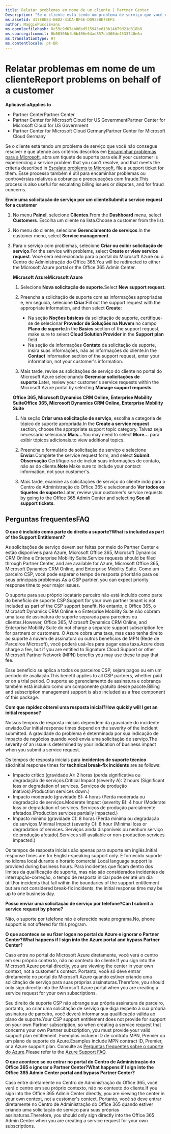 ```yaml
---
title: Relatar problemas em nome de um cliente | Partner Center
Description: "Se o cliente está tendo um problema de serviço que você não consegue resolver e que atende aos critérios descritos em Encaminhar problemas para a Microsoft, abra um tíquete de suporte para ele."
ms.assetid: 417E8EE3-EBD2-41DA-BF6E-DD935BE78EF5
author: MaggiePucciEvans
ms.openlocfilehash: 8c59c9d67ab06bd515945e613b14b79d21d318b8
ms.sourcegitcommit: 0b00306bfb0b406e64ad857cb360de4533740e6a
ms.translationtype: HT
ms.contentlocale: pt-BR
---
```

# <a name="report-problems-on-behalf-of-a-customer"></a><span data-ttu-id="1df7a-103">Relatar problemas em nome de um cliente</span><span class="sxs-lookup"><span data-stu-id="1df7a-103">Report problems on behalf of a customer</span></span>

**<span data-ttu-id="1df7a-104">Aplicável a</span><span class="sxs-lookup"><span data-stu-id="1df7a-104">Applies to</span></span>**

-  <span data-ttu-id="1df7a-105">Partner Center</span><span class="sxs-lookup"><span data-stu-id="1df7a-105">Partner Center</span></span>
-  <span data-ttu-id="1df7a-106">Partner Center for Microsoft Cloud for US Government</span><span class="sxs-lookup"><span data-stu-id="1df7a-106">Partner Center for Microsoft Cloud for US Government</span></span>
-  <span data-ttu-id="1df7a-107">Partner Center for Microsoft Cloud Germany</span><span class="sxs-lookup"><span data-stu-id="1df7a-107">Partner Center for Microsoft Cloud Germany</span></span>

<span data-ttu-id="1df7a-108">Se o cliente está tendo um problema de serviço que você não consegue resolver e que atende aos critérios descritos em [Encaminhar problemas para a Microsoft](escalate-problems-to-microsoft.md), abra um tíquete de suporte para ele.</span><span class="sxs-lookup"><span data-stu-id="1df7a-108">If your customer is experiencing a service problem that you can't resolve, and that meets the criteria described in [Escalate problems to Microsoft](escalate-problems-to-microsoft.md), file a support ticket for them.</span></span> <span data-ttu-id="1df7a-109">Esse processo também é útil para encaminhar problemas ou controvérsias relativos a cobrança e preocupações com fraude.</span><span class="sxs-lookup"><span data-stu-id="1df7a-109">This process is also useful for escalating billing issues or disputes, and for fraud concerns.</span></span>

**<span data-ttu-id="1df7a-110">Envie uma solicitação de serviço por um cliente</span><span class="sxs-lookup"><span data-stu-id="1df7a-110">Submit a service request for a customer</span></span>**

1.  <span data-ttu-id="1df7a-111">No menu **Painel**, selecione **Clientes**.</span><span class="sxs-lookup"><span data-stu-id="1df7a-111">From the **Dashboard** menu, select **Customers**.</span></span> <span data-ttu-id="1df7a-112">Escolha um cliente na lista.</span><span class="sxs-lookup"><span data-stu-id="1df7a-112">Choose a customer from the list.</span></span>

2.  <span data-ttu-id="1df7a-113">No menu do cliente, selecione **Gerenciamento de serviços**.</span><span class="sxs-lookup"><span data-stu-id="1df7a-113">In the customer menu, select **Service management**.</span></span>

3.  <span data-ttu-id="1df7a-114">Para o serviço com problemas, selecione **Criar ou exibir solicitação de serviço**.</span><span class="sxs-lookup"><span data-stu-id="1df7a-114">For the service with problems, select **Create or view service request**.</span></span> <span data-ttu-id="1df7a-115">Você será redirecionado para o portal do Microsoft Azure ou o Centro de Administração do Office 365.</span><span class="sxs-lookup"><span data-stu-id="1df7a-115">You will be redirected to either the Microsoft Azure portal or the Office 365 Admin Center.</span></span>

    **<span data-ttu-id="1df7a-116">Microsoft Azure</span><span class="sxs-lookup"><span data-stu-id="1df7a-116">Microsoft Azure</span></span>**

    1.  <span data-ttu-id="1df7a-117">Selecione **Nova solicitação de suporte**.</span><span class="sxs-lookup"><span data-stu-id="1df7a-117">Select **New support request**.</span></span>
    2.  <span data-ttu-id="1df7a-118">Preencha a solicitação de suporte com as informações apropriadas e, em seguida, selecione **Criar**:</span><span class="sxs-lookup"><span data-stu-id="1df7a-118">Fill out the support request with the appropriate information, and then select **Create**:</span></span>
        -   <span data-ttu-id="1df7a-119">Na seção **Noções básicas** da solicitação de suporte, certifique-se de selecionar **Provedor de Soluções na Nuvem** no campo **Plano de suporte**.</span><span class="sxs-lookup"><span data-stu-id="1df7a-119">In the **Basics** section of the support request, make sure to select **Cloud Solution Provider** in the **Support plan** field.</span></span>
        -   <span data-ttu-id="1df7a-120">Na seção de informações **Contato** da solicitação de suporte, insira suas informações, não as informações do cliente.</span><span class="sxs-lookup"><span data-stu-id="1df7a-120">In the **Contact** information section of the support request, enter your information, not your customer's information.</span></span>

    3.  <span data-ttu-id="1df7a-121">Mais tarde, revise as solicitações de serviço do cliente no portal do Microsoft Azure selecionando **Gerenciar solicitações de suporte**.</span><span class="sxs-lookup"><span data-stu-id="1df7a-121">Later, review your customer's service requests within the Microsoft Azure portal by selecting **Manage support requests**.</span></span>

    **<span data-ttu-id="1df7a-122">Office 365, Microsoft Dynamics CRM Online, Enterprise Mobility Suite</span><span class="sxs-lookup"><span data-stu-id="1df7a-122">Office 365, Microsoft Dynamics CRM Online, Enterprise Mobility Suite</span></span>**

    1.  <span data-ttu-id="1df7a-123">Na seção **Criar uma solicitação de serviço**, escolha a categoria de tópico de suporte apropriada.</span><span class="sxs-lookup"><span data-stu-id="1df7a-123">In the **Create a service request** section, choose the appropriate support topic category.</span></span> <span data-ttu-id="1df7a-124">Talvez seja necessário selecionar **Mais...**</span><span class="sxs-lookup"><span data-stu-id="1df7a-124">You may need to select **More…**</span></span> <span data-ttu-id="1df7a-125">para exibir tópicos adicionais.</span><span class="sxs-lookup"><span data-stu-id="1df7a-125">to view additional topics.</span></span>
    2.  <span data-ttu-id="1df7a-126">Preencha o formulário de solicitação de serviço e selecione **Enviar**.</span><span class="sxs-lookup"><span data-stu-id="1df7a-126">Complete the service request form, and select **Submit**.</span></span>
        <span data-ttu-id="1df7a-127">**Observação**  Certifique-se de incluir suas informações de contato, não as do cliente.</span><span class="sxs-lookup"><span data-stu-id="1df7a-127">**Note**  Make sure to include your contact information, not your customer's.</span></span>

         

    3.  <span data-ttu-id="1df7a-128">Mais tarde, examine as solicitações de serviço do cliente indo para o Centro de Administração do Office 365 e selecionando **Ver todos os tíquetes de suporte**.</span><span class="sxs-lookup"><span data-stu-id="1df7a-128">Later, review your customer's service requests by going to the Office 365 Admin Center and selecting **See all support tickets**.</span></span>

## <a name="faq"></a><span data-ttu-id="1df7a-129">Perguntas frequentes</span><span class="sxs-lookup"><span data-stu-id="1df7a-129">FAQ</span></span>


**<span data-ttu-id="1df7a-130">O que é incluído como parte do direito a suporte?</span><span class="sxs-lookup"><span data-stu-id="1df7a-130">What is included as part of the Support Entitlement?</span></span>**

<span data-ttu-id="1df7a-131">As solicitações de serviço devem ser feitas por meio do Partner Center e estão disponíveis para Azure, Microsoft Office 365, Microsoft Dynamics CRM Online e Enterprise Mobility Suite.</span><span class="sxs-lookup"><span data-stu-id="1df7a-131">Service requests should be filed through Partner Center, and are available for Azure, Microsoft Office 365, Microsoft Dynamics CRM Online, and Enterprise Mobility Suite.</span></span> <span data-ttu-id="1df7a-132">Como um parceiro CSP, você pode esperar o tempo de resposta prioritário para os seus principais problemas.</span><span class="sxs-lookup"><span data-stu-id="1df7a-132">As a CSP partner, you can expect priority response time to your major issues.</span></span>

<span data-ttu-id="1df7a-133">O suporte para seu próprio locatário parceiro não está incluído como parte do benefício de suporte CSP.</span><span class="sxs-lookup"><span data-stu-id="1df7a-133">Support for your own partner tenant is not included as part of the CSP support benefit.</span></span> <span data-ttu-id="1df7a-134">No entanto, o Office 365, o Microsoft Dynamics CRM Online e o Enterprise Mobility Suite não cobram uma taxa de assinatura de suporte separada para parceiros ou clientes.</span><span class="sxs-lookup"><span data-stu-id="1df7a-134">However, Office 365, Microsoft Dynamics CRM Online, and Enterprise Mobility Suite do not charge a separate support subscription fee for partners or customers.</span></span> <span data-ttu-id="1df7a-135">O Azure cobra uma taxa, mas caso tenha direito ao suporte à nuvem de assinatura ou outros benefícios de MPN (Rede de Parceiros Microsoft), você poderá usá-los para pagar essa taxa.</span><span class="sxs-lookup"><span data-stu-id="1df7a-135">Azure does charge a fee, but if you are entitled to Signature Cloud Support or other Microsoft Partner Network (MPN) benefits you may use these to pay that fee.</span></span>

<span data-ttu-id="1df7a-136">Esse benefício se aplica a todos os parceiros CSP, sejam pagos ou em um período de avaliação.</span><span class="sxs-lookup"><span data-stu-id="1df7a-136">This benefit applies to all CSP partners, whether paid or on a trial period.</span></span> <span data-ttu-id="1df7a-137">O suporte ao gerenciamento de assinatura e cobrança também está incluído como um componente gratuito desse pacote.</span><span class="sxs-lookup"><span data-stu-id="1df7a-137">Billing and subscription management support is also included as a free component of this package.</span></span>

**<span data-ttu-id="1df7a-138">Com que rapidez obterei uma resposta inicial?</span><span class="sxs-lookup"><span data-stu-id="1df7a-138">How quickly will I get an initial response?</span></span>**

<span data-ttu-id="1df7a-139">Nossos tempos de resposta iniciais dependem da gravidade do incidente enviado.</span><span class="sxs-lookup"><span data-stu-id="1df7a-139">Our initial response times depend on the severity of the incident submitted.</span></span> <span data-ttu-id="1df7a-140">A gravidade do problema é determinada por sua indicação de impacto de negócios quando você envia uma solicitação de serviço.</span><span class="sxs-lookup"><span data-stu-id="1df7a-140">The severity of an issue is determined by your indication of business impact when you submit a service request.</span></span>

<span data-ttu-id="1df7a-141">Os tempos de resposta iniciais para **incidentes de suporte técnico** são:</span><span class="sxs-lookup"><span data-stu-id="1df7a-141">Initial response times for **technical break-fix incidents** are as follows:</span></span>

-   <span data-ttu-id="1df7a-142">Impacto crítico (gravidade A): 2 horas (perda significativa ou degradação de serviços.</span><span class="sxs-lookup"><span data-stu-id="1df7a-142">Critical Impact (severity A): 2 hours (Significant loss or degradation of services.</span></span> <span data-ttu-id="1df7a-143">Serviços de produção inativos).</span><span class="sxs-lookup"><span data-stu-id="1df7a-143">Production services down.)</span></span>
-   <span data-ttu-id="1df7a-144">Impacto moderado (gravidade B): 4 horas (Perda moderada ou degradação de serviços.</span><span class="sxs-lookup"><span data-stu-id="1df7a-144">Moderate Impact (severity B): 4 hour (Moderate loss or degradation of services.</span></span> <span data-ttu-id="1df7a-145">Serviços de produção parcialmente afetados.)</span><span class="sxs-lookup"><span data-stu-id="1df7a-145">Production services partially impacted.)</span></span>
-   <span data-ttu-id="1df7a-146">Impacto mínimo (gravidade C): 8 horas (Perda mínima ou degradação de serviços.</span><span class="sxs-lookup"><span data-stu-id="1df7a-146">Minimal Impact (severity C): 8 hour (Minimal loss or degradation of services.</span></span> <span data-ttu-id="1df7a-147">Serviços ainda disponíveis ou nenhum serviço de produção afetado).</span><span class="sxs-lookup"><span data-stu-id="1df7a-147">Services still available or non-production services impacted.)</span></span>

<span data-ttu-id="1df7a-148">Os tempos de resposta iniciais são apenas para suporte em inglês.</span><span class="sxs-lookup"><span data-stu-id="1df7a-148">Initial response times are for English-speaking support only.</span></span> <span data-ttu-id="1df7a-149">É fornecido suporte no idioma local durante o horário comercial.</span><span class="sxs-lookup"><span data-stu-id="1df7a-149">Local language support is provided during business hours.</span></span>
<span data-ttu-id="1df7a-150">Para incidentes que ficam dentro dos limites da qualificação de suporte, mas não são considerados incidentes de interrupção-correção, o tempo de resposta inicial pode ser até um dia útil.</span><span class="sxs-lookup"><span data-stu-id="1df7a-150">For incidents that fall within the boundaries of the support entitlement but are not considered break-fix incidents, the initial response time may be up to one business day.</span></span>

**<span data-ttu-id="1df7a-151">Posso enviar uma solicitação de serviço por telefone?</span><span class="sxs-lookup"><span data-stu-id="1df7a-151">Can I submit a service request by phone?</span></span>**

<span data-ttu-id="1df7a-152">Não, o suporte por telefone não é oferecido neste programa.</span><span class="sxs-lookup"><span data-stu-id="1df7a-152">No, phone support is not offered for this program.</span></span>

**<span data-ttu-id="1df7a-153">O que acontece se eu fizer logon no portal do Azure e ignorar o Partner Center?</span><span class="sxs-lookup"><span data-stu-id="1df7a-153">What happens if I sign into the Azure portal and bypass Partner Center?</span></span>**

<span data-ttu-id="1df7a-154">Caso entre no portal do Microsoft Azure diretamente, você verá o centro em seu próprio contexto, não no contexto do cliente.</span><span class="sxs-lookup"><span data-stu-id="1df7a-154">If you sign into the Microsoft Azure portal directly, you are viewing the center in your own context, not a customer's context.</span></span> <span data-ttu-id="1df7a-155">Portanto, você só deve entrar diretamente no portal do Microsoft Azure quando estiver criando uma solicitação de serviço para suas próprias assinaturas.</span><span class="sxs-lookup"><span data-stu-id="1df7a-155">Therefore, you should only sign directly into the Microsoft Azure portal when you are creating a service request for your own subscriptions.</span></span>

<span data-ttu-id="1df7a-156">Seu direito de suporte CSP não abrange sua própria assinatura de parceiro, portanto, ao criar uma solicitação de serviço que diga respeito à sua própria assinatura de parceiro, você deverá informar sua qualificação válida ao plano de suporte.</span><span class="sxs-lookup"><span data-stu-id="1df7a-156">Your CSP support entitlement does not provide for support on your own Partner subscription, so when creating a service request that concerns your own Partner subscription, you must provide your valid support plan entitlement.</span></span> <span data-ttu-id="1df7a-157">Exemplos incluem ID de contrato MPN, Premier ou um plano de suporte do Azure.</span><span class="sxs-lookup"><span data-stu-id="1df7a-157">Examples include MPN contract ID, Premier, or a Azure support plan.</span></span> <span data-ttu-id="1df7a-158">Consulte as [Perguntas frequentes sobre o suporte do Azure](http://go.microsoft.com/fwlink/?LinkId=717532).</span><span class="sxs-lookup"><span data-stu-id="1df7a-158">Please refer to the [Azure Support FAQ](http://go.microsoft.com/fwlink/?LinkId=717532).</span></span>

**<span data-ttu-id="1df7a-159">O que acontece se eu entrar no portal do Centro de Administração do Office 365 e ignorar o Partner Center?</span><span class="sxs-lookup"><span data-stu-id="1df7a-159">What happens if I sign into the Office 365 Admin Center portal and bypass Partner Center?</span></span>**

<span data-ttu-id="1df7a-160">Caso entre diretamente no Centro de Administração do Office 365, você verá o centro em seu próprio contexto, não no contexto do cliente.</span><span class="sxs-lookup"><span data-stu-id="1df7a-160">If you sign into the Office 365 Admin Center directly, you are viewing the center in your own context, not a customer's context.</span></span> <span data-ttu-id="1df7a-161">Portanto, você só deve entrar diretamente no Centro de Administração do Office 365 quando estiver criando uma solicitação de serviço para suas próprias assinaturas.</span><span class="sxs-lookup"><span data-stu-id="1df7a-161">Therefore, you should only sign directly into the Office 365 Admin Center when you are creating a service request for your own subscriptions.</span></span>

 

 



